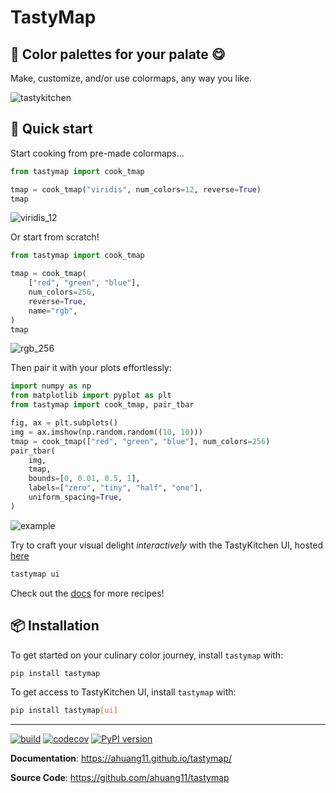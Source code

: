 # TastyMap

## 🎨 Color palettes for your palate 😋

Make, customize, and/or use colormaps, any way you like.

![tastykitchen](https://github.com/ahuang11/tastymap/assets/15331990/ce015064-2ffb-4da2-bb8e-4818fdd751ab)

## 📖 Quick start

Start cooking from pre-made colormaps...

```python
from tastymap import cook_tmap

tmap = cook_tmap("viridis", num_colors=12, reverse=True)
tmap
```

![viridis_12](https://github.com/ahuang11/tastymap/assets/15331990/ee9b429b-26d6-4eef-8128-a93f47a920ab)

Or start from scratch!

```python
from tastymap import cook_tmap

tmap = cook_tmap(
    ["red", "green", "blue"],
    num_colors=256,
    reverse=True,
    name="rgb",
)
tmap
```

![rgb_256](https://github.com/ahuang11/tastymap/assets/15331990/b0964acc-56d1-4add-b9d4-fdc925756098)

Then pair it with your plots effortlessly:

```python
import numpy as np
from matplotlib import pyplot as plt
from tastymap import cook_tmap, pair_tbar

fig, ax = plt.subplots()
img = ax.imshow(np.random.random((10, 10)))
tmap = cook_tmap(["red", "green", "blue"], num_colors=256)
pair_tbar(
    img,
    tmap,
    bounds=[0, 0.01, 0.5, 1],
    labels=["zero", "tiny", "half", "one"],
    uniform_spacing=True,
)
```

![example](https://github.com/ahuang11/tastymap/assets/15331990/04ab9ea7-d836-44b8-843d-2cb65eddfe63)

Try to craft your visual delight *interactively* with the TastyKitchen UI, hosted [here](https://huggingface.co/spaces/ahuang11/tastykitchen)

```bash
tastymap ui
```

Check out the [docs](https://ahuang11.github.io/tastymap) for more recipes!

## 📦 Installation

To get started on your culinary color journey, install `tastymap` with:

```bash
pip install tastymap
```

To get access to TastyKitchen UI, install `tastymap` with:

```bash
pip install tastymap[ui]
```

---

[![build](https://github.com/ahuang11/tastymap/workflows/Build/badge.svg)](https://github.com/ahuang11/tastymap/actions)
[![codecov](https://codecov.io/gh/ahuang11/tastymap/branch/master/graph/badge.svg)](https://codecov.io/gh/ahuang11/tastymap)
[![PyPI version](https://badge.fury.io/py/tastymap.svg)](https://badge.fury.io/py/tastymap)

**Documentation**: <a href="https://ahuang11.github.io/tastymap/">https://ahuang11.github.io/tastymap/</a>

**Source Code**: <a href="https://github.com/ahuang11/tastymap" target="_blank">https://github.com/ahuang11/tastymap</a>
